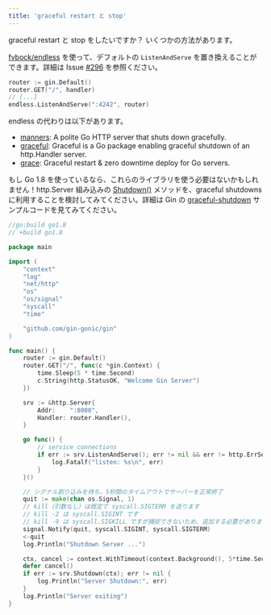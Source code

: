 ```yaml
---
title: 'graceful restart と stop'
---
```


graceful restart と stop をしたいですか？ いくつかの方法があります。

[fvbock/endless](https://github.com/fvbock/endless) を使って、デフォルトの
`ListenAndServe` を置き換えることができます。詳細は Issue
[#296](https://github.com/gin-gonic/gin/issues/296) を参照ください。

```go
router := gin.Default()
router.GET("/", handler)
// [...]
endless.ListenAndServe(":4242", router)
```

endless の代わりは以下があります。

* [manners](https://github.com/braintree/manners): A polite Go HTTP server
  that shuts down gracefully.
* [graceful](https://github.com/tylerb/graceful): Graceful is a Go package
  enabling graceful shutdown of an http.Handler server.
* [grace](https://github.com/facebookgo/grace): Graceful restart & zero
  downtime deploy for Go servers.

もし Go 1.8 を使っているなら、これらのライブラリを使う必要はないかもしれません！http.Server 組み込みの
[Shutdown()](https://golang.org/pkg/net/http/#Server.Shutdown)
メソッドを、graceful shutdowns に利用することを検討してみてください。詳細は Gin の
[graceful-shutdown](https://github.com/gin-gonic/examples/tree/master/graceful-shutdown)
サンプルコードを見てみてください。

```go
//go:build go1.8
// +build go1.8

package main

import (
	"context"
	"log"
	"net/http"
	"os"
	"os/signal"
	"syscall"
	"time"

	"github.com/gin-gonic/gin"
)

func main() {
	router := gin.Default()
	router.GET("/", func(c *gin.Context) {
		time.Sleep(5 * time.Second)
		c.String(http.StatusOK, "Welcome Gin Server")
	})

	srv := &http.Server{
		Addr:    ":8080",
		Handler: router.Handler(),
	}

	go func() {
		// service connections
		if err := srv.ListenAndServe(); err != nil && err != http.ErrServerClosed {
			log.Fatalf("listen: %s\n", err)
		}
	}()

	// シグナル割り込みを待ち、5秒間のタイムアウトでサーバーを正常終了
	quit := make(chan os.Signal, 1)
	// kill（引数なし）は既定で syscall.SIGTERM を送ります
	// kill -2 は syscall.SIGINT です
	// kill -9 は syscall.SIGKILL ですが捕捉できないため、追加する必要がありません
	signal.Notify(quit, syscall.SIGINT, syscall.SIGTERM)
	<-quit
	log.Println("Shutdown Server ...")

	ctx, cancel := context.WithTimeout(context.Background(), 5*time.Second)
	defer cancel()
	if err := srv.Shutdown(ctx); err != nil {
		log.Println("Server Shutdown:", err)
	}
	log.Println("Server exiting")
}
```

